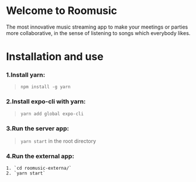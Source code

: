 # Welcome to Roomusic

The most innovative music streaming app to make your meetings or parties more collaborative, in the sense of listening to songs which everybody likes.

# Installation and use

### 1.Install yarn: 
> `npm install -g yarn`
### 2.Install expo-cli with yarn:
>  `yarn add global expo-cli`
### 3.Run the server app:
>  `yarn start` in the root directory
### 4.Run the external app:
    1. `cd roomusic-externa/`
    2. `yarn start`
